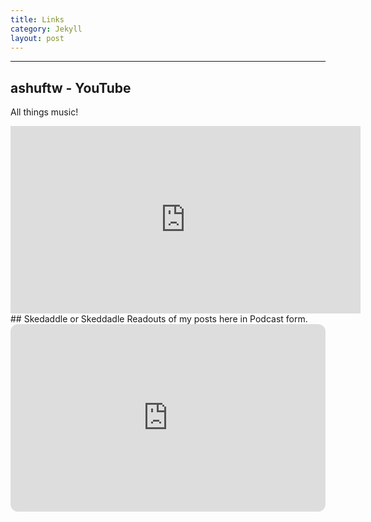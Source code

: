 ```yaml
---
title: Links
category: Jekyll
layout: post
---
```


---
## ashuftw - YouTube
All things music!
<iframe width="560" height="300" src="https://www.youtube.com/embed/kAj2Vwqq2-8" frameborder="0" allowfullscreen></iframe>
## Skedaddle or Skeddadle 
Readouts of my posts here in Podcast form. 
<iframe style="border-radius:12px" src="https://open.spotify.com/embed/show/2dZCfmzMbTTn5dEssbFlJS?utm_source=generator" width="100%" height="300" frameBorder="0" allowfullscreen="" allow="autoplay; clipboard-write; encrypted-media; fullscreen; picture-in-picture" loading="lazy"></iframe>